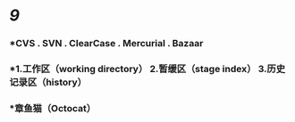 # *9*
### *CVS . SVN . ClearCase . Mercurial . Bazaar

### *1.工作区（working directory） 2.暂缓区（stage index） 3.历史记录区（history）

### *章鱼猫（Octocat）
